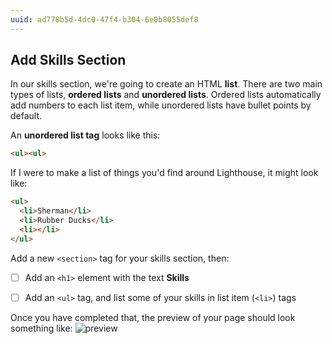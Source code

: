 ```yaml
---
uuid: ad778b5d-4dc0-47f4-b304-6e0b8055def8
---
```



## Add Skills Section

In our skills section, we're going to create an HTML **list**. There are two main
types of lists, **ordered lists** and **unordered lists**. Ordered lists automatically
add numbers to each list item, while unordered lists have bullet points by default.

An **unordered list tag** looks like this:

```html
<ul><ul>
```

If I were to make a list of things you'd find around Lighthouse, it might look like:

```html
<ul>
  <li>Sherman</li>
  <li>Rubber Ducks</li>
  <li></li>
</ul>
```

Add a new `<section>` tag for your skills section, then:
- [ ] Add an `<h1>` element with the text **Skills**
- [ ] Add an `<ul>` tag, and list some of your skills in list item (`<li>`) tags


Once you have completed that, the preview of your page should look something like:
![preview](https://d3vv6lp55qjaqc.cloudfront.net/items/0d3L0i290T2Q2X2M1q17/Image%202017-08-26%20at%202.19.20%20PM.png?X-CloudApp-Visitor-Id=a158df050d61532669140e9c8d29b9cd&v=30d8d23c)
